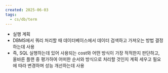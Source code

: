 ```yaml
---
created: 2025-06-03
tags:
  - cs/db/term
---
```

- 실행 계획
- DBMS에서 쿼리 처리할 때 데이터베이스에서 데이터 검색하고 가져오는 방법 결정하는데 사용
- 즉, SQL 실행하는데 있어 사용되는 cost와 어떤 방식이 가장 적적한지 판단하고, 올바른 플랜 중 평가하여 어떠한 순서와 방식으로 처리할 것인지 계획 세우고 필요에 따라 변경하며 성능 개선하는데 사용
